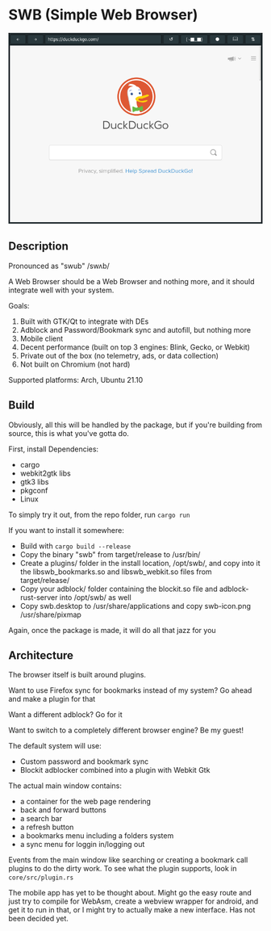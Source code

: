 # SWB (Simple Web Browser)

![Screenshot of Simple Web Browser on i3 (i.e. no menu bar)](./screenshot.png)

## Description

Pronounced as "swub" /swʌb/

A Web Browser should be a Web Browser and nothing more, and it should integrate well with your system.

Goals:
1. Built with GTK/Qt to integrate with DEs
2. Adblock and Password/Bookmark sync and autofill, but nothing more
3. Mobile client
4. Decent performance (built on top 3 engines: Blink, Gecko, or Webkit)
5. Private out of the box (no telemetry, ads, or data collection)
6. Not built on Chromium (not hard)

Supported platforms: Arch, Ubuntu 21.10

## Build

Obviously, all this will be handled by the package, but if you're building from source, this is what you've gotta do.

First, install Dependencies:
- cargo
- webkit2gtk libs
- gtk3 libs
- pkgconf
- Linux

To simply try it out, from the repo folder, run `cargo run`

If you want to install it somewhere:
- Build with `cargo build --release`
- Copy the binary "swb" from target/release to /usr/bin/
- Create a plugins/ folder in the install location, /opt/swb/, and copy into it the libswb_bookmarks.so and libswb_webkit.so files from target/release/
- Copy your adblock/ folder containing the blockit.so file and adblock-rust-server into /opt/swb/ as well
- Copy swb.desktop to /usr/share/applications and copy swb-icon.png /usr/share/pixmap

Again, once the package is made, it will do all that jazz for you

## Architecture

The browser itself is built around plugins.

Want to use Firefox sync for bookmarks instead of my system? Go ahead and make a plugin for that

Want a different adblock? Go for it

Want to switch to a completely different browser engine? Be my guest!

The default system will use:
- Custom password and bookmark sync
- Blockit adblocker combined into a plugin with Webkit Gtk

The actual main window contains:
- a container for the web page rendering
- back and forward buttons
- a search bar
- a refresh button
- a bookmarks menu including a folders system
- a sync menu for loggin in/logging out

Events from the main window like searching or creating a bookmark call plugins to do the dirty work. To see what the plugin supports, look in `core/src/plugin.rs`

The mobile app has yet to be thought about. Might go the easy route and just try to compile for WebAsm, create a webview wrapper for android, and get it to run in that, or I might try to actually make a new interface. Has not been decided yet.

